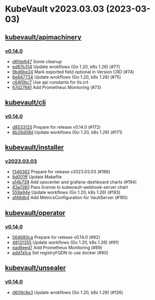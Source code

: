 # KubeVault v2023.03.03 (2023-03-03)


## [kubevault/apimachinery](https://github.com/kubevault/apimachinery)

### [v0.14.0](https://github.com/kubevault/apimachinery/releases/tag/v0.14.0)

- [d6fde647](https://github.com/kubevault/apimachinery/commit/d6fde647) Some cleanup
- [ed87b314](https://github.com/kubevault/apimachinery/commit/ed87b314) Update wrokflows (Go 1.20, k8s 1.26) (#77)
- [9bd6be24](https://github.com/kubevault/apimachinery/commit/9bd6be24) Mark exported field optional in Version CRD (#74)
- [6e847734](https://github.com/kubevault/apimachinery/commit/6e847734) Update wrokflows (Go 1.20, k8s 1.26) (#75)
- [c64f0bc7](https://github.com/kubevault/apimachinery/commit/c64f0bc7) Use api constants for tls.crt
- [67d27681](https://github.com/kubevault/apimachinery/commit/67d27681) Add Prometheus Monitoring (#73)



## [kubevault/cli](https://github.com/kubevault/cli)

### [v0.14.0](https://github.com/kubevault/cli/releases/tag/v0.14.0)

- [d8533125](https://github.com/kubevault/cli/commit/d8533125) Prepare for release v0.14.0 (#172)
- [8b29d08d](https://github.com/kubevault/cli/commit/8b29d08d) Update workflows (Go 1.20, k8s 1.26) (#171)



## [kubevault/installer](https://github.com/kubevault/installer)

### [v2023.03.03](https://github.com/kubevault/installer/releases/tag/v2023.03.03)

- [f346362](https://github.com/kubevault/installer/commit/f346362) Prepare for release v2023.03.03 (#196)
- [8d001ff](https://github.com/kubevault/installer/commit/8d001ff) Update Makefile
- [a14b739](https://github.com/kubevault/installer/commit/a14b739) Add opscenter and grafana-dashboard charts (#194)
- [83a1380](https://github.com/kubevault/installer/commit/83a1380) Pass license to kubevault-webhook-server chart
- [559a94e](https://github.com/kubevault/installer/commit/559a94e) Update workflows (Go 1.20, k8s 1.26) (#193)
- [af49db4](https://github.com/kubevault/installer/commit/af49db4) Add MetricsConfiguration for VaultServer (#190)



## [kubevault/operator](https://github.com/kubevault/operator)

### [v0.14.0](https://github.com/kubevault/operator/releases/tag/v0.14.0)

- [564680ca](https://github.com/kubevault/operator/commit/564680ca) Prepare for release v0.14.0 (#92)
- [48131355](https://github.com/kubevault/operator/commit/48131355) Update workflows (Go 1.20, k8s 1.26) (#91)
- [ead6eed7](https://github.com/kubevault/operator/commit/ead6eed7) Add Prometheus Monitoring (#89)
- [add7a1ca](https://github.com/kubevault/operator/commit/add7a1ca) Set registryFQDN to use docker (#90)



## [kubevault/unsealer](https://github.com/kubevault/unsealer)

### [v0.14.0](https://github.com/kubevault/unsealer/releases/tag/v0.14.0)

- [d609c8e3](https://github.com/kubevault/unsealer/commit/d609c8e3) Update wrokflows (Go 1.20, k8s 1.26) (#126)



